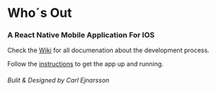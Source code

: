 # Who´s Out 
### A React Native Mobile Application For IOS 

Check the [Wiki](https://github.com/1dv430/ce222qw-project/wiki) for all documenation about the development process. 
 
 Follow the [instructions](https://github.com/1dv430/ce222qw-project/wiki/How-to-run-the-application)  to get the app up and running.

###### Bulit & Designed by Carl Ejnarsson 
